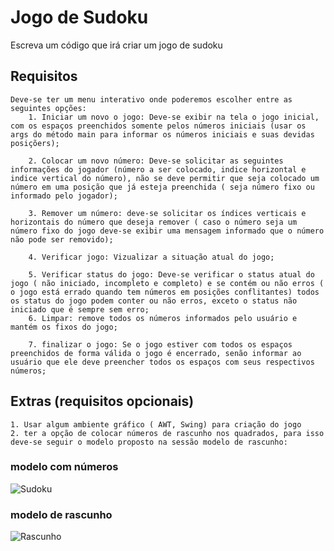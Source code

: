 # Jogo de Sudoku

Escreva um código que irá criar um jogo de sudoku

  ## Requisitos
    Deve-se ter um menu interativo onde poderemos escolher entre as seguintes opções:
        1. Iniciar um novo o jogo: Deve-se exibir na tela o jogo inicial, com os espaços preenchidos somente pelos números iniciais (usar os args do método main para informar os números iniciais e suas devidas posiçõers);

        2. Colocar um novo número: Deve-se solicitar as seguintes informações do jogador (número a ser colocado, indice horizontal e indice vertical do número), não se deve permitir que seja colocado um número em uma posição que já esteja preenchida ( seja número fixo ou informado pelo jogador);

        3. Remover um número: deve-se solicitar os índices verticais e horizontais do número que deseja remover ( caso o número seja um número fixo do jogo deve-se exibir uma mensagem informado que o número não pode ser removido);

        4. Verificar jogo: Vizualizar a situação atual do jogo;

        5. Verificar status do jogo: Deve-se verificar o status atual do jogo ( não iniciado, incompleto e completo) e se contém ou não erros ( o jogo está errado quando tem números em posições conflitantes) todos os status do jogo podem conter ou não erros, exceto o status não iniciado que é sempre sem erro;
        6. Limpar: remove todos os números informados pelo usuário e mantém os fixos do jogo;

        7. finalizar o jogo: Se o jogo estiver com todos os espaços preenchidos de forma válida o jogo é encerrado, senão informar ao usuário que ele deve preencher todos os espaços com seus respectivos números;

  ## Extras (requisitos opcionais)
    1. Usar algum ambiente gráfico ( AWT, Swing) para criação do jogo
    2. ter a opção de colocar números de rascunho nos quadrados, para isso deve-se seguir o modelo proposto na sessão modelo de rascunho:

  ### modelo com números
  ![Sudoku](./images/sudoku.jpg)

  ### modelo de rascunho
  ![Rascunho](./images/draft.gif)